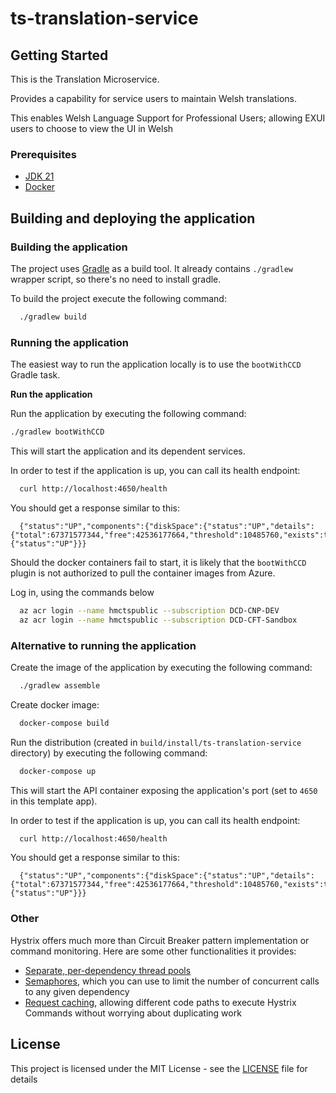 # ts-translation-service

## Getting Started
This is the Translation Microservice.

Provides a capability for service users to maintain Welsh translations.

This enables Welsh Language Support for Professional Users; allowing EXUI users to choose to view the UI in Welsh

### Prerequisites

- [JDK 21](https://java.com)
- [Docker](https://www.docker.com)

## Building and deploying the application

### Building the application

The project uses [Gradle](https://gradle.org) as a build tool. It already contains
`./gradlew` wrapper script, so there's no need to install gradle.

To build the project execute the following command:

```bash
  ./gradlew build
```

### Running the application

The easiest way to run the application locally is to use the `bootWithCCD` Gradle task.

**Run the application**

Run the application by executing the following command:

```bash
./gradlew bootWithCCD
```

This will start the application and its dependent services.

In order to test if the application is up, you can call its health endpoint:

```bash
  curl http://localhost:4650/health
```

You should get a response similar to this:

```
  {"status":"UP","components":{"diskSpace":{"status":"UP","details":{"total":67371577344,"free":42536177664,"threshold":10485760,"exists":true}},"ping":{"status":"UP"}}}
```

Should the docker containers fail to start, it is likely that the `bootWithCCD` plugin is not authorized to pull the container images from Azure.

Log in, using the commands below

```bash
  az acr login --name hmctspublic --subscription DCD-CNP-DEV
  az acr login --name hmctspublic --subscription DCD-CFT-Sandbox
```

### Alternative to running the application

Create the image of the application by executing the following command:

```bash
  ./gradlew assemble
```

Create docker image:

```bash
  docker-compose build
```

Run the distribution (created in `build/install/ts-translation-service` directory)
by executing the following command:

```bash
  docker-compose up
```

This will start the API container exposing the application's port
(set to `4650` in this template app).

In order to test if the application is up, you can call its health endpoint:

```bash
  curl http://localhost:4650/health
```

You should get a response similar to this:

```
  {"status":"UP","components":{"diskSpace":{"status":"UP","details":{"total":67371577344,"free":42536177664,"threshold":10485760,"exists":true}},"ping":{"status":"UP"}}}
```

### Other

Hystrix offers much more than Circuit Breaker pattern implementation or command monitoring.
Here are some other functionalities it provides:
 * [Separate, per-dependency thread pools](https://github.com/Netflix/Hystrix/wiki/How-it-Works#isolation)
 * [Semaphores](https://github.com/Netflix/Hystrix/wiki/How-it-Works#semaphores), which you can use to limit
 the number of concurrent calls to any given dependency
 * [Request caching](https://github.com/Netflix/Hystrix/wiki/How-it-Works#request-caching), allowing
 different code paths to execute Hystrix Commands without worrying about duplicating work

## License

This project is licensed under the MIT License - see the [LICENSE](LICENSE) file for details